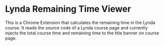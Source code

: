 # Lynda Remaining Time Viewer
This is a Chrome Extension that calculates the remaining time in the Lynda course. It reads the source code of a Lynda course page and currently injects the total course time and remaining time to the title banner on course page.